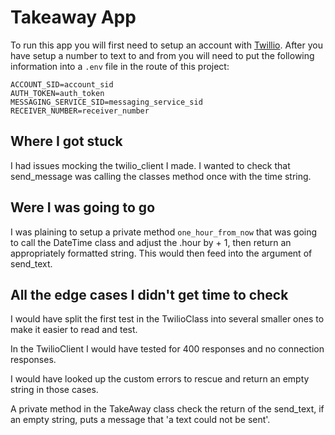 # Takeaway App

To run this app you will first need to setup an account with [Twillio](www.twilio.com). After you have setup a number to text to and from you will need to put the following information into a `.env` file in the route of this project:

```
ACCOUNT_SID=account_sid
AUTH_TOKEN=auth_token
MESSAGING_SERVICE_SID=messaging_service_sid
RECEIVER_NUMBER=receiver_number
```

## Where I got stuck

I had issues mocking the twilio_client I made. I wanted to check that send_message was calling the classes method once with the time string.

## Were I was going to go

I was plaining to setup a private method `one_hour_from_now` that was going to call the DateTime class and adjust the .hour by + 1, then return an appropriately formatted string. This would then feed into the argument of send_text.

## All the edge cases I didn't get time to check

I would have split the first test in the TwilioClass into several smaller ones to make it easier to read and test.

In the TwilioClient I would have tested for 400 responses and no connection responses.

I would have looked up the custom errors to rescue and return an empty string in those cases.

A private method in the TakeAway class check the return of the send_text, if an empty string, puts a message that 'a text could not be sent'.
